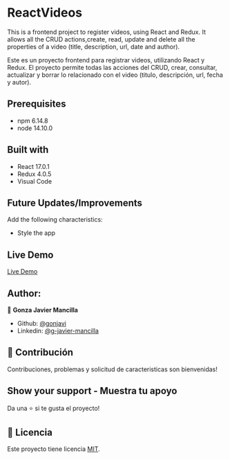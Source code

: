 # ReactVideos

This is a frontend project to register videos, using React and Redux. It allows all the CRUD actions,create, read, update and delete all the properties of a video (title, description, url, date and author).

Este es un proyecto frontend para registrar videos, utilizando React y Redux. El proyecto permite todas las acciones del CRUD, crear, consultar, actualizar y borrar lo relacionado con el video (titulo, descripción, url, fecha y autor).

## Prerequisites

- npm 6.14.8
- node 14.10.0


## Built with  

- React 17.0.1
- Redux 4.0.5
- Visual Code

## Future Updates/Improvements 

Add the following characteristics:

- Style the app

## Live Demo 

[Live Demo](https://videos-react-gon.herokuapp.com/)

## Author:
👤 **Gonza Javier Mancilla**

- Github: [@gonjavi](https://github.com/gonjavi)
- Linkedin: [@g-javier-mancilla](https://www.linkedin.com/in/g-mancillla)

## 🤝 Contribución

Contribuciones, problemas y solicitud de caracteristicas son bienvenidas!

## Show your support - Muestra tu apoyo

Da una ⭐️ si te gusta el proyecto!

## 📝 Licencia

Este proyecto tiene licencia [MIT](lic.url).
